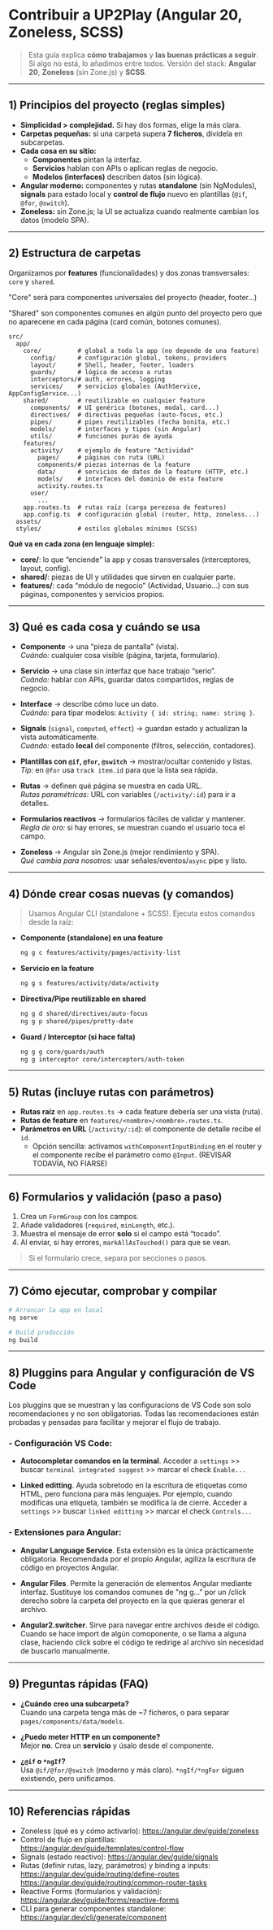 # Contribuir a UP2Play (Angular 20, Zoneless, SCSS)

> Esta guía explica **cómo trabajamos** y **las buenas prácticas a seguir**. Si algo no está, lo añadimos entre todos.
> Versión del stack: **Angular 20**, **Zoneless** (sin Zone.js) y **SCSS**.

---

## 1) Principios del proyecto (reglas simples)

- **Simplicidad > complejidad.** Si hay dos formas, elige la más clara.
- **Carpetas pequeñas:** si una carpeta supera **7 ficheros**, divídela en subcarpetas.
- **Cada cosa en su sitio:**  
  - **Componentes** pintan la interfaz.  
  - **Servicios** hablan con APIs o aplican reglas de negocio.  
  - **Modelos (interfaces)** describen datos (sin lógica).
- **Angular moderno:** componentes y rutas **standalone** (sin NgModules), **signals** para estado local y **control de flujo** nuevo en plantillas (`@if`, `@for`, `@switch`).
- **Zoneless:** sin Zone.js; la UI se actualiza cuando realmente cambian los datos (modelo SPA).

---

## 2) Estructura de carpetas

Organizamos por **features** (funcionalidades) y dos zonas transversales: `core` y `shared`.

"Core" será para componentes universales del proyecto (header, footer...)

"Shared" son componentes comunes en algún punto del proyecto pero que no aparecene en cada página (card común, botones comunes).

```
src/
  app/
    core/          # global a toda la app (no depende de una feature)
      config/      # configuración global, tokens, providers
      layout/      # Shell, header, footer, loaders
      guards/      # lógica de acceso a rutas
      interceptors/# auth, errores, logging
      services/    # servicios globales (AuthService, AppConfigService...)
    shared/        # reutilizable en cualquier feature
      components/  # UI genérica (botones, modal, card...)
      directives/  # directivas pequeñas (auto-focus, etc.)
      pipes/       # pipes reutilizables (fecha bonita, etc.)
      models/      # interfaces y tipos (sin Angular)
      utils/       # funciones puras de ayuda
    features/
      activity/    # ejemplo de feature "Actividad"
        pages/     # páginas con ruta (URL)
        components/# piezas internas de la feature
        data/      # servicios de datos de la feature (HTTP, etc.)
        models/    # interfaces del dominio de esta feature
        activity.routes.ts
      user/
        ...
    app.routes.ts  # rutas raíz (carga perezosa de features)
    app.config.ts  # configuración global (router, http, zoneless...)
  assets/
  styles/          # estilos globales mínimos (SCSS)
```

**Qué va en cada zona (en lenguaje simple):**

- **core/**: lo que “enciende” la app y cosas transversales (interceptores, layout, config).
- **shared/**: piezas de UI y utilidades que sirven en cualquier parte.
- **features/**: cada “módulo de negocio” (Actividad, Usuario…) con sus páginas, componentes y servicios propios.

---

## 3) Qué es cada cosa y cuándo se usa

- **Componente** → una “pieza de pantalla” (vista).  
  *Cuándo:* cualquier cosa visible (página, tarjeta, formulario).

- **Servicio** → una clase sin interfaz que hace trabajo “serio”.  
  *Cuándo:* hablar con APIs, guardar datos compartidos, reglas de negocio.

- **Interface** → describe cómo luce un dato.  
  *Cuándo:* para tipar modelos: `Activity { id: string; name: string }`.

- **Signals** (`signal`, `computed`, `effect`) → guardan estado y actualizan la vista automáticamente.  
  *Cuándo:* estado **local** del componente (filtros, selección, contadores).

- **Plantillas con `@if`, `@for`, `@switch`** → mostrar/ocultar contenido y listas.  
  *Tip:* en `@for` usa `track item.id` para que la lista sea rápida.

- **Rutas** → definen qué página se muestra en cada URL.  
  *Rutas paramétricas:* URL con variables (`/activity/:id`) para ir a detalles.

- **Formularios reactivos** → formularios fáciles de validar y mantener.  
  *Regla de oro:* si hay errores, se muestran cuando el usuario toca el campo.

- **Zoneless** → Angular sin Zone.js (mejor rendimiento y SPA).  
  *Qué cambia para nosotros:* usar señales/eventos/`async` pipe y listo.

---

## 4) Dónde crear cosas nuevas (y comandos)

> Usamos Angular CLI (standalone + SCSS). Ejecuta estos comandos desde la raíz:

- **Componente (standalone) en una feature**
  
  ```bash
  ng g c features/activity/pages/activity-list
  ```

- **Servicio en la feature**
  
  ```bash
  ng g s features/activity/data/activity
  ```

- **Directiva/Pipe reutilizable en shared**
  
  ```bash
  ng g d shared/directives/auto-focus
  ng g p shared/pipes/pretty-date
  ```

- **Guard / Interceptor (si hace falta)**

  ```bash
  ng g g core/guards/auth
  ng g interceptor core/interceptors/auth-token
  ```

---

## 5) Rutas (incluye rutas con parámetros)

- **Rutas raíz** en `app.routes.ts` → cada feature debería ser una vista (ruta).
- **Rutas de feature** en `features/<nombre>/<nombre>.routes.ts`.
- **Parámetros en URL** (`/activity/:id`): el componente de detalle recibe el `id`.
  - Opción sencilla: activamos `withComponentInputBinding` en el router y el componente recibe el parámetro como `@Input`. (REVISAR TODAVÍA, NO FIARSE)

---

## 6) Formularios y validación (paso a paso)

1. Crea un `FormGroup` con los campos.  
2. Añade validadores (`required`, `minLength`, etc.).  
3. Muestra el mensaje de error **solo** si el campo está “tocado”.  
4. Al enviar, si hay errores, `markAllAsTouched()` para que se vean.

> Si el formulario crece, separa por secciones o pasos.

---

## 7)  Cómo ejecutar, comprobar y compilar

```bash
# Arrancar la app en local
ng serve

# Build producción
ng build 
```

---

## 8) Pluggins para Angular y configuración de VS Code

Los pluggins que se muestran y las configuracions de VS Code son solo recomendaciones y no son obligatorias. Todas las recomendaciones están probadas y pensadas para facilitar y mejorar el flujo de trabajo.

### - Configuración VS Code:

- **Autocompletar comandos en la terminal**. Acceder a `settings` >> buscar `terminal integrated suggest` >> marcar el check `Enable...`

- **Linked editting**. Ayuda sobretodo en la escritura de etiquetas como HTML, pero funciona para más lenguajes. Por ejemplo, cuando modificas una etiqueta, también se modifica la de cierre. Acceder a `settings` >> buscar `linked editting` >> marcar el check `Controls...`

### - Extensiones para Angular:

- **Angular Language Service**. Esta extensión es la única prácticamente obligatoria. Recomendada por el propio Angular, agiliza la escritura de código en proyectos Angular.

- **Angular Files**. Permite la generación de elementos Angular mediante interfaz. Sustituye los comandos comunes de "ng g..." por un /click derecho sobre la carpeta del proyecto en la que quieras generar el archivo.

- **Angular2.switcher**. Sirve para navegar entre archivos desde el código. Cuando se hace import de algún comoponente, o se llama a alguna clase, haciendo click sobre el código te redirige al archivo sin necesidad de buscarlo manualmente.

---

## 9) Preguntas rápidas (FAQ)

- **¿Cuándo creo una subcarpeta?**  
  Cuando una carpeta tenga más de ~7 ficheros, o para separar `pages/components/data/models`.

- **¿Puedo meter HTTP en un componente?**  
  Mejor **no**. Crea un **servicio** y úsalo desde el componente.

- **¿`@if` o `*ngIf`?**  
  Usa `@if/@for/@switch` (moderno y más claro). `*ngIf/*ngFor` siguen existiendo, pero unificamos.

---

## 10) Referencias rápidas

- Zoneless (qué es y cómo activarlo): <https://angular.dev/guide/zoneless>
- Control de flujo en plantillas: <https://angular.dev/guide/templates/control-flow>
- Signals (estado reactivo): <https://angular.dev/guide/signals>
- Rutas (definir rutas, lazy, parámetros) y binding a inputs:  
  <https://angular.dev/guide/routing/define-routes>  
  <https://angular.dev/guide/routing/common-router-tasks>
- Reactive Forms (formularios y validación): <https://angular.dev/guide/forms/reactive-forms>
- CLI para generar componentes standalone: <https://angular.dev/cli/generate/component>
